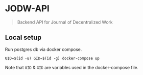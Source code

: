 # JODW-API
> Backend API for Journal of Decentralized Work

## Local setup

Run postgres db via docker compose.

    UID=$(id -u) GID=$(id -g) docker-compose up

Note that `UID` & `GID` are variables used in the docker-compose file.
